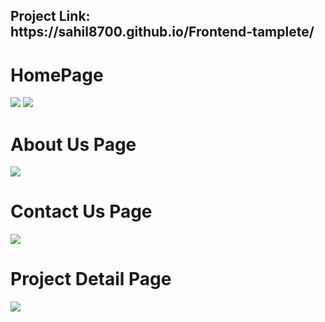 <h2><b>Project Link:</b> https://sahil8700.github.io/Frontend-tamplete/</h2>
<h1> HomePage</h1>

<img src="https://github.com/sahil8700/Frontend/blob/master/Screenshots/Screenshot%202020-02-29%20at%208.35.01%20PM.png">
<img src="https://github.com/sahil8700/Frontend/blob/master/Screenshots/Screenshot%202020-02-29%20at%208.36.00%20PM.png">
<h1>About Us Page</h1>
<img src="https://github.com/sahil8700/Project-website/blob/master/Screenshots/Screenshot%202020-04-06%20at%201.11.14%20AM.png">
<h1>Contact Us Page</h1>
<img src="https://github.com/sahil8700/Project-website/blob/master/Screenshots/Screenshot%202020-04-06%20at%201.11.14%20AM.png">
<h1>Project Detail Page</h1>
<img src="https://github.com/sahil8700/Project-website/blob/master/Screenshots/Screenshot%202020-04-06%20at%201.11.32%20AM.png">
